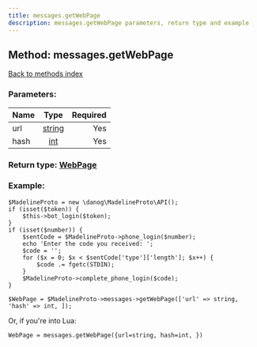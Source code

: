 ```yaml
---
title: messages.getWebPage
description: messages.getWebPage parameters, return type and example
---
```

## Method: messages.getWebPage  
[Back to methods index](index.md)


### Parameters:

| Name     |    Type       | Required |
|----------|:-------------:|---------:|
|url|[string](../types/string.md) | Yes|
|hash|[int](../types/int.md) | Yes|


### Return type: [WebPage](../types/WebPage.md)

### Example:


```
$MadelineProto = new \danog\MadelineProto\API();
if (isset($token)) {
    $this->bot_login($token);
}
if (isset($number)) {
    $sentCode = $MadelineProto->phone_login($number);
    echo 'Enter the code you received: ';
    $code = '';
    for ($x = 0; $x < $sentCode['type']['length']; $x++) {
        $code .= fgetc(STDIN);
    }
    $MadelineProto->complete_phone_login($code);
}

$WebPage = $MadelineProto->messages->getWebPage(['url' => string, 'hash' => int, ]);
```

Or, if you're into Lua:

```
WebPage = messages.getWebPage({url=string, hash=int, })
```


